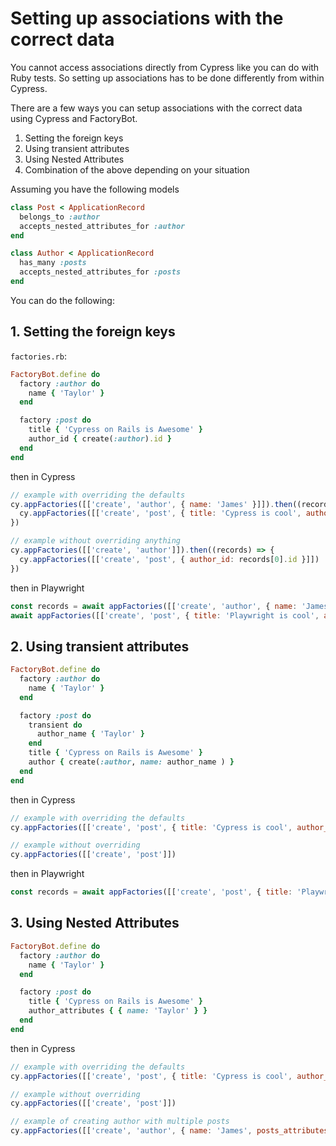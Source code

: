# Setting up associations with the correct data

You cannot access associations directly from Cypress like you can do with Ruby tests.
So setting up associations has to be done differently from within Cypress.

There are a few ways you can setup associations with the correct data using Cypress and FactoryBot.
1. Setting the foreign keys
2. Using transient attributes
3. Using Nested Attributes
4. Combination of the above depending on your situation

Assuming you have the following models

```rb
class Post < ApplicationRecord
  belongs_to :author
  accepts_nested_attributes_for :author
end

class Author < ApplicationRecord
  has_many :posts
  accepts_nested_attributes_for :posts
end
```

You can do the following:

## 1. Setting the foreign keys

`factories.rb`:
```rb
FactoryBot.define do
  factory :author do
    name { 'Taylor' }
  end

  factory :post do
    title { 'Cypress on Rails is Awesome' }
    author_id { create(:author).id }
  end
end
```

then in Cypress
```js
// example with overriding the defaults
cy.appFactories([['create', 'author', { name: 'James' }]]).then((records) => {
  cy.appFactories([['create', 'post', { title: 'Cypress is cool', author_id: records[0].id }]])
})

// example without overriding anything
cy.appFactories([['create', 'author']]).then((records) => {
  cy.appFactories([['create', 'post', { author_id: records[0].id }]])
})
```

then in Playwright
```js
const records = await appFactories([['create', 'author', { name: 'James' }]], context);
await appFactories([['create', 'post', { title: 'Playwright is cool', author_id: records[0].id }]], context);
```


## 2. Using transient attributes

```rb
FactoryBot.define do
  factory :author do
    name { 'Taylor' }
  end

  factory :post do
    transient do
      author_name { 'Taylor' }
    end
    title { 'Cypress on Rails is Awesome' }
    author { create(:author, name: author_name ) }
  end
end
```

then in Cypress
```js
// example with overriding the defaults
cy.appFactories([['create', 'post', { title: 'Cypress is cool', author_name: 'James' }]])

// example without overriding
cy.appFactories([['create', 'post']])
```

then in Playwright
```js
const records = await appFactories([['create', 'post', { title: 'Playwright is cool', author_name: 'James' }]]);
```

## 3. Using Nested Attributes

```rb
FactoryBot.define do
  factory :author do
    name { 'Taylor' }
  end

  factory :post do
    title { 'Cypress on Rails is Awesome' }
    author_attributes { { name: 'Taylor' } }
  end
end
```

then in Cypress
```js
// example with overriding the defaults
cy.appFactories([['create', 'post', { title: 'Cypress is cool', author_attributes: { name: 'James' } }]])

// example without overriding
cy.appFactories([['create', 'post']])

// example of creating author with multiple posts
cy.appFactories([['create', 'author', { name: 'James', posts_attributes: [{ name: 'Cypress is cool' }, {name: 'Rails is awesome' }] }]])
```
